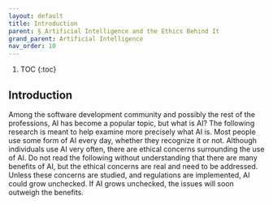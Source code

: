 ```yaml
---
layout: default
title: Introduction
parent: § Artificial Intelligence and the Ethics Behind It  
grand_parent: Artificial Intelligence 
nav_order: 10 
---
```

<style>
.dont-break-out {
  /* These are technically the same, but use both */
  overflow-wrap: break-word;
  word-wrap: break-word;

     -ms-word-break: break-all;
  /* This is the dangerous one in WebKit, as it breaks things wherever */
  word-break: break-all;
  /* Instead use this non-standard one: */
  word-break: break-word;
}

.youtube-container {
    position: relative;
    width: 100%;
    height: 0;
    padding-bottom: 56.25%;
}
.youtube-video {
    position: absolute;
    top: 0;
    left: 0;
    width: 100%;
    height: 100%;
}

</style>

<div class="dont-break-out" markdown="1">

1. TOC
{:toc}

## Introduction
Among the software development community and possibly the rest of the professions, AI has become a popular topic, but what is AI? The following research is meant to help examine more precisely what AI is. Most people use some form of AI every day, whether they recognize it or not. Although individuals use AI very often, there are ethical concerns surrounding the use of AI. Do not read the following without understanding that there are many benefits of AI, but the ethical concerns are real and need to be addressed. Unless these concerns are studied, and regulations are implemented, AI could grow unchecked. If AI grows unchecked, the issues will soon outweigh the benefits.

</div>
